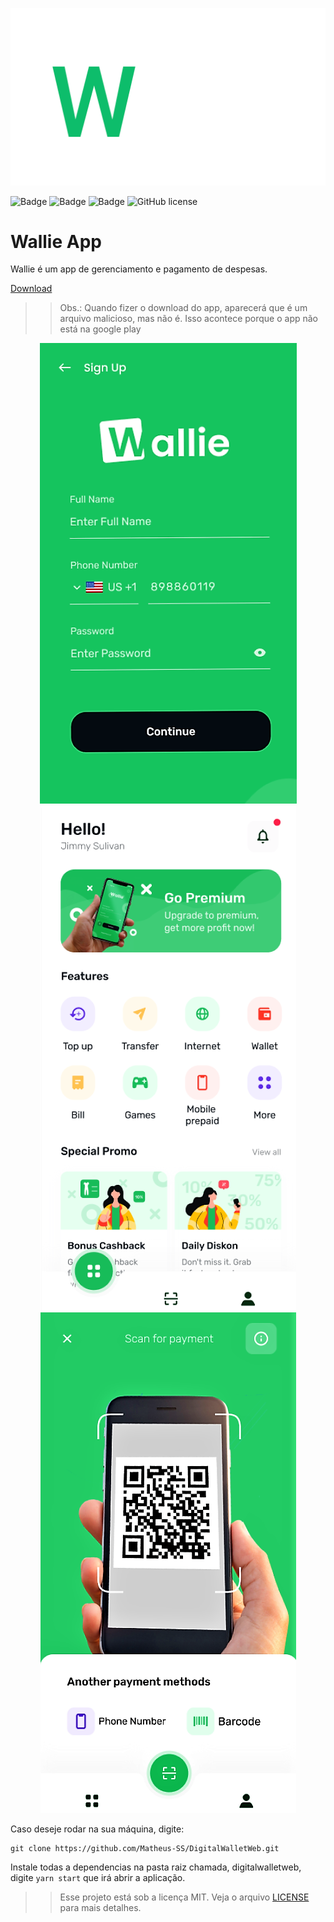 <p align="center">
  <img src="screens/wallie-logo.png"/>
</p>

![Badge](https://img.shields.io/github/issues/Matheus-SS/DigitalWalletApp)
![Badge](https://img.shields.io/github/forks/Matheus-SS/DigitalWalletApp)
![Badge](https://img.shields.io/github/stars/Matheus-SS/DigitalWalletApp)
![GitHub license](https://img.shields.io/github/license/Matheus-SS/DigitalWalletApp)

# Wallie App

Wallie é um app de gerenciamento e pagamento de despesas.

[Download](https://walliedigital.netlify.app)

> > Obs.: Quando fizer o download do app, aparecerá que é um arquivo malicioso, mas não é. Isso acontece porque o app não está na google play

<p align="center">
  <img src="screens/01.png"/>
  <img src="screens/02.png"/>
  <img src="screens/03.png"/>
</p>

Caso deseje rodar na sua máquina, digite:

```
git clone https://github.com/Matheus-SS/DigitalWalletWeb.git
```

Instale todas a dependencias na pasta raiz chamada, digitalwalletweb, digite `yarn start` que irá abrir a aplicação.

> > Esse projeto está sob a licença MIT. Veja o arquivo [LICENSE](https://github.com/Matheus-SS/DigitalWalletApp/blob/master/LICENSE) para mais detalhes.

